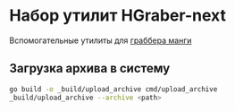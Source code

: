 # Набор утилит HGraber-next

Вспомогательные утилиты для [граббера манги](https://github.com/gbh007/hgraber-next)

## Загрузка архива в систему

```bash
go build -o _build/upload_archive cmd/upload_archive
_build/upload_archive --archive <path>
```
